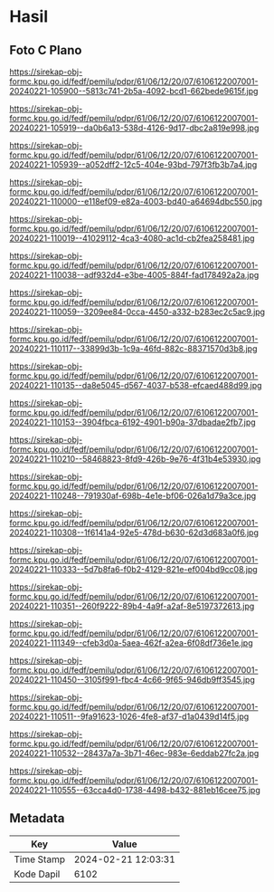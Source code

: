 # Hasil

## Foto C Plano

https://sirekap-obj-formc.kpu.go.id/fedf/pemilu/pdpr/61/06/12/20/07/6106122007001-20240221-105900--5813c741-2b5a-4092-bcd1-662bede9615f.jpg

https://sirekap-obj-formc.kpu.go.id/fedf/pemilu/pdpr/61/06/12/20/07/6106122007001-20240221-105919--da0b6a13-538d-4126-9d17-dbc2a819e998.jpg

https://sirekap-obj-formc.kpu.go.id/fedf/pemilu/pdpr/61/06/12/20/07/6106122007001-20240221-105939--a052dff2-12c5-404e-93bd-797f3fb3b7a4.jpg

https://sirekap-obj-formc.kpu.go.id/fedf/pemilu/pdpr/61/06/12/20/07/6106122007001-20240221-110000--e118ef09-e82a-4003-bd40-a64694dbc550.jpg

https://sirekap-obj-formc.kpu.go.id/fedf/pemilu/pdpr/61/06/12/20/07/6106122007001-20240221-110019--41029112-4ca3-4080-ac1d-cb2fea258481.jpg

https://sirekap-obj-formc.kpu.go.id/fedf/pemilu/pdpr/61/06/12/20/07/6106122007001-20240221-110038--adf932d4-e3be-4005-884f-fad178492a2a.jpg

https://sirekap-obj-formc.kpu.go.id/fedf/pemilu/pdpr/61/06/12/20/07/6106122007001-20240221-110059--3209ee84-0cca-4450-a332-b283ec2c5ac9.jpg

https://sirekap-obj-formc.kpu.go.id/fedf/pemilu/pdpr/61/06/12/20/07/6106122007001-20240221-110117--33899d3b-1c9a-46fd-882c-88371570d3b8.jpg

https://sirekap-obj-formc.kpu.go.id/fedf/pemilu/pdpr/61/06/12/20/07/6106122007001-20240221-110135--da8e5045-d567-4037-b538-efcaed488d99.jpg

https://sirekap-obj-formc.kpu.go.id/fedf/pemilu/pdpr/61/06/12/20/07/6106122007001-20240221-110153--3904fbca-6192-4901-b90a-37dbadae2fb7.jpg

https://sirekap-obj-formc.kpu.go.id/fedf/pemilu/pdpr/61/06/12/20/07/6106122007001-20240221-110210--58468823-8fd9-426b-9e76-4f31b4e53930.jpg

https://sirekap-obj-formc.kpu.go.id/fedf/pemilu/pdpr/61/06/12/20/07/6106122007001-20240221-110248--791930af-698b-4e1e-bf06-026a1d79a3ce.jpg

https://sirekap-obj-formc.kpu.go.id/fedf/pemilu/pdpr/61/06/12/20/07/6106122007001-20240221-110308--1f6141a4-92e5-478d-b630-62d3d683a0f6.jpg

https://sirekap-obj-formc.kpu.go.id/fedf/pemilu/pdpr/61/06/12/20/07/6106122007001-20240221-110333--5d7b8fa6-f0b2-4129-821e-ef004bd9cc08.jpg

https://sirekap-obj-formc.kpu.go.id/fedf/pemilu/pdpr/61/06/12/20/07/6106122007001-20240221-110351--260f9222-89b4-4a9f-a2af-8e5197372613.jpg

https://sirekap-obj-formc.kpu.go.id/fedf/pemilu/pdpr/61/06/12/20/07/6106122007001-20240221-111349--cfeb3d0a-5aea-462f-a2ea-6f08df736e1e.jpg

https://sirekap-obj-formc.kpu.go.id/fedf/pemilu/pdpr/61/06/12/20/07/6106122007001-20240221-110450--3105f991-fbc4-4c66-9f65-946db9ff3545.jpg

https://sirekap-obj-formc.kpu.go.id/fedf/pemilu/pdpr/61/06/12/20/07/6106122007001-20240221-110511--9fa91623-1026-4fe8-af37-d1a0439d14f5.jpg

https://sirekap-obj-formc.kpu.go.id/fedf/pemilu/pdpr/61/06/12/20/07/6106122007001-20240221-110532--28437a7a-3b71-46ec-983e-6eddab27fc2a.jpg

https://sirekap-obj-formc.kpu.go.id/fedf/pemilu/pdpr/61/06/12/20/07/6106122007001-20240221-110555--63cca4d0-1738-4498-b432-881eb16cee75.jpg


## Metadata

| Key        | Value               |
| ---------- | ------------------- |
| Time Stamp | 2024-02-21 12:03:31 |
| Kode Dapil | 6102                |



